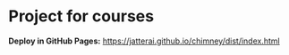 # Project for courses
**Deploy in GitHub Pages:** https://jatterai.github.io/chimney/dist/index.html
 